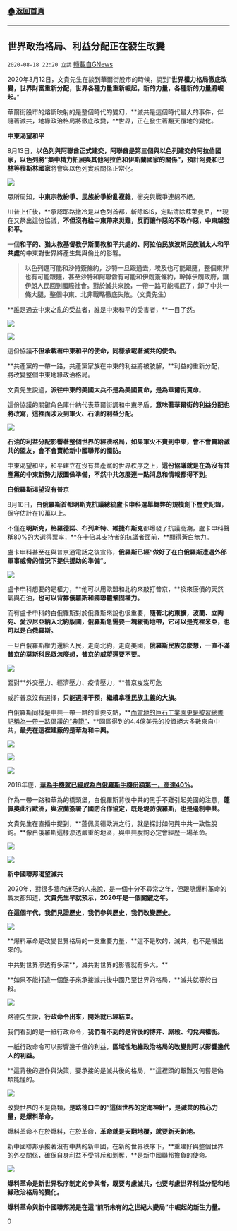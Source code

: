 ###  [:house:返回首頁](https://github.com/ourhimalayas/txt)
---

## 世界政治格局、利益分配正在發生改變
`2020-08-18 22:20 立武` [轉載自GNews](https://gnews.org/zh-hant/302355/)

2020年3月12日，文貴先生在談到華爾街股市的時候，說到“**世界權力格局徹底改變，世界財富重新分配，世界各種力量重新崛起，新的力量，各種新的力量將崛起。**”

華爾街股市的熔斷映射的是整個時代的變幻，**滅共是這個時代最大的事件，伴隨著滅共，地緣政治格局將徹底改變，**世界，正在發生著翻天覆地的變化。

**中東渴望和平**

8月13日，**以色列與阿聯酋正式建交，**阿聯酋是第三個與以色列建交的阿拉伯國家，以色列將“**集中精力拓展與其他阿拉伯和伊斯蘭國家的關係**”，預計**阿曼和巴林等穆斯林國家**將會與以色列實現關係正常化。

![](https://s3.amazonaws.com/gnews-media-offload/wp-content/uploads/2020/08/18221218/2020081409483558395-3.jpg)

眾所周知，**中東宗教紛爭、民族紛爭紛亂複雜**，衝突與戰爭連綿不絕。

川普上任後，**承認耶路撒冷是以色列首都，斬除ISIS，定點清除蘇萊曼尼，**現在又祭出這份協議，**不但沒有給中東帶來災難，反而讓作惡的不敢作惡，中東越發和平。**

一個**和平的、猶太教基督教伊斯蘭教和平共處的、阿拉伯民族波斯民族猶太人和平共處**的中東對世界將產生無與倫比的影響。


> **以色列還可能和沙特簽條約，沙特一旦跟過去，埃及也可能跟隨，整個東非也有可能跟隨，甚至沙特和阿聯酋有可能和伊朗簽條約，幹掉伊朗政府，讓伊朗人民回到國際社會。對於滅共來說，一帶一路可能嗝屁了，卸了中共一條大腿，整個中東、北非戰略徹底失敗。（文貴先生）**


**誰是過去中東之亂的受益者，誰是中東和平的受害者，**一目了然。

![](https://s3.amazonaws.com/gnews-media-offload/wp-content/uploads/2020/08/18221149/%E6%89%B9%E6%B3%A8-2020-08-18-21126241-5.png)

![](https://s3.amazonaws.com/gnews-media-offload/wp-content/uploads/2020/08/18221159/%E6%89%B9%E6%B3%A8-2020-08-18-2116241-3.png)

這份協議**不但承載著中東和平的使命，同樣承載著滅共的使命。**

**共產黨的一帶一路，共產黨家族在中東的利益將被肢解，**利益的重新分配，將改變整個中東地緣政治格局。

文貴先生說過，**派往中東的美國大兵不是為美國賣命，是為華爾街賣命**。

這份協議的關鍵角色庫什納代表華爾街調和中東矛盾，**意味著華爾街的利益分配也將改寫，這裡面涉及到軍火、石油的利益分配。**

![](https://s3.amazonaws.com/gnews-media-offload/wp-content/uploads/2020/08/18221003/%E6%89%B9%E6%B3%A8-2020-08-1282-2212313226241-3.png)

**石油的利益分配影響著整個世界的經濟格局，如果軍火不賣到中東，會不會賣給滅共的盟友，會不會賣給新中國聯邦的國防。**

中東渴望和平，和平建立在沒有共產黨的世界秩序之上，**這份協議就是在為沒有共產黨的中東新勢力版圖做準備，不然中共怎麼連一點消息和情報都得不到**。

**白俄羅斯渴望沒有普京**

8月16日，**白俄羅斯首都明斯克抗議總統盧卡申科選舉舞弊的規模創下歷史記錄**，保守估計在10萬以上。

不僅在**明斯克，格羅德諾、布列斯特、維捷布斯克**都爆發了抗議高潮，盧卡申科聲稱80%的大選得票率，**在十倍其支持者的抗議者面前，**顯得蒼白無力。

盧卡申科甚至在與普京通電話之後宣佈，**俄羅斯已經“做好了在白俄羅斯遭遇外部軍事威脅的情況下提供援助的準備”。**

![](https://s3.amazonaws.com/gnews-media-offload/wp-content/uploads/2020/08/18220943/8c284d3ep00qf7fa600hrc000fe0087m-3.png)

盧卡申科想要的是權力，**他可以用歐盟和北約來敲打普京，**換來廉價的天然氣與石油，**也可以背靠俄羅斯和獨聯體鞏固權力。**

而有盧卡申科的白俄羅斯對於俄羅斯來說也很重要，**隨著北約東擴，波蘭、立陶宛、愛沙尼亞納入北約版圖，俄羅斯急需要一塊緩衝地帶，它可以是克裡米亞，也可以是白俄羅斯。**

一旦白俄羅斯權力還給人民，走向北約，走向美國，**俄羅斯民族怎麼想，一直不滿普京的莫斯科民眾怎麼想，普京的威望還要不要。**

![](https://s3.amazonaws.com/gnews-media-offload/wp-content/uploads/2020/08/18220932/52f2-imfiehq4891963-3.jpg)

面對**外交壓力、經濟壓力、疫情壓力，**普京岌岌可危

或許普京沒有選擇，**只能選擇干預，繼續拿穩民族主義的大旗。**

白俄羅斯同樣是中共一帶一路的重要支點，**[而當地的巨石工業園更是被習總書記稱為一帶一路倡議的“典範”](https://cn.nytimes.com/world/20190722/china-belarus-battery-protests/)，**園區得到的4.4億美元的投資絕大多數來自中共，**最先在這裡建廠的是華為和中興。**

![](https://s3.amazonaws.com/gnews-media-offload/wp-content/uploads/2020/08/18220746/merlin_157072014_4eb8db01-df40-47a3-8ce6-a42ce600b45d-master1050-3.jpg)

![](https://s3.amazonaws.com/gnews-media-offload/wp-content/uploads/2020/08/18220755/%E6%89%B9%E6%B3%A8-2020-08-128-2212126241-2.png)

![](https://s3.amazonaws.com/gnews-media-offload/wp-content/uploads/2020/08/18220814/%E6%89%B9%E6%B3%A8-2020-08-128-212126241-3.png)

2016年底，**[華為手機就已經成為白俄羅斯手機份額第一，高達40%](http://www.bjnews.com.cn/inside/2018/12/19/532006.html)。**

作為一帶一路和華為的橋頭堡，白俄羅斯背後中共的黑手不難引起美國的注意，**蓬佩奧此行歐洲，與波蘭簽署了國防合作協定，既是堤防俄羅斯，也是遏制中共。**

文貴先生在直播中提到，**蓬佩奧德歐洲之行，就是探討如何與中共一致性脫鉤。**像白俄羅斯這樣滲透嚴重的地區，與中共脫鉤必定會經歷一場革命。

![](https://s3.amazonaws.com/gnews-media-offload/wp-content/uploads/2020/08/18220706/%E6%89%B9%E6%B3%A8-2020-08-1282-22121226241-3.png)

![](https://s3.amazonaws.com/gnews-media-offload/wp-content/uploads/2020/08/18220719/%E6%89%B9%E6%B3%A8-2020-08-1282-2212126241-5.png)

**新中國聯邦渴望滅共**

2020年，對很多牆內迷茫的人來說，是一個十分不尋常之年，但跟隨爆料革命的戰友都知道，**文貴先生早就預示，****2020****年是一個關鍵之年。**

**在這個年代，我們見證歷史，我們參與歷史，我們改變歷史。**

![](https://s3.amazonaws.com/gnews-media-offload/wp-content/uploads/2020/08/18220530/%E6%89%B9%E6%B3%A8-2020-08-18-22241228-3.png)

**爆料革命是改變世界格局的一支重要力量，**這不是吹的，滅共，也不是喊出來的。

中共對世界滲透有多深**，滅共對世界的影響就有多大。**

**如果不能打造一個盤子來承接滅共後中國乃至世界的格局，**滅共就等於自殺。

![](https://s3.amazonaws.com/gnews-media-offload/wp-content/uploads/2020/08/18220519/%E6%89%B9%E6%B3%A8-2020-08-18-2222310-3.png)

路德先生說，**行政命令出來，開始就已經結束。**

我們看到的是一紙行政命令，**我們看不到的是背後的博弈、廝殺、勾兌與權衡。**

一紙行政命令可以影響幾千億的利益，**區域性地緣政治格局的改變則可以影響幾代人的利益。**

**這背後的運作與決策，要承接的是滅共後的格局，**這裡頭的艱難又何嘗是偽類能懂的。

![](https://s3.amazonaws.com/gnews-media-offload/wp-content/uploads/2020/08/18220506/w%E6%89%B9%E6%B3%A8-2020-08-1282-2212313226241-3.png)

改變世界的不是偽類，**是路德口中的“這個世界的定海神針”，是滅共的核心力量，是爆料革命。**

爆料革命不在於爆料，在於革命，**革命就是天翻地覆，就要新天新地。**

新中國聯邦承接著沒有中共的新中國，在新的世界秩序下，**重建好與整個世界的外交關係，確保自身利益不受排斥和剝奪，**是新中國聯邦擔負的使命。

![](https://s3.amazonaws.com/gnews-media-offload/wp-content/uploads/2020/08/18220455/%E6%89%B9%E6%B3%A8-2020-08-128-2222310-3.png)

**爆料革命是新世界秩序制定的參與者，既要考慮滅共，也要考慮世界利益分配和地緣政治格局的變化。**

**爆料革命與新中國聯邦將是在這“前所未有的之世紀大變局”中崛起的新生力量。**

0
